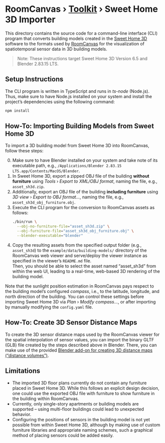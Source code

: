 # **RoomCanvas** › [Toolkit](../) › Sweet Home 3D Importer

This directory contains the source code for a command-line interface (CLI) program that converts building models created in the [Sweet Home 3D](http://www.sweethome3d.com) software to the formats used by [RoomCanvas](https://roomcanvas.dev) for the visualization of spatiotemporal sensor data in 3D building models.

> Note: These instructions target Sweet Home 3D Version 6.5 and Blender 2.83.15 LTS.

## Setup Instructions

The CLI program is written in TypeScript and runs in *ts-node* (Node.js).
Thus, make sure to have Node.js installed on your system and install the project’s dependencies using the following command:

```bash
npm install
```

## How-To: Importing Building Models from Sweet Home 3D

To import a 3D building model from Sweet Home 3D into RoomCanvas, follow these steps:

0. Make sure to have Blender installed on your system and take note of its executable path, e.g., `/Applications/Blender 2.83.15 LTS.app/Contents/MacOS/Blender`.
1. In Sweet Home 3D, export a zipped OBJ file of the building **without furniture** using *Tools* › *Export to XML/OBJ format*, naming the file, e.g., `asset_sh3d.zip`.
2. Additionally, export an OBJ file of the building **including furniture** using *3D view* › *Export to OBJ format…*, naming the file, e.g., `asset_sh3d_obj_furniture.obj`.
3. Execute the CLI program for the conversion to RoomCanvas assets as follows:  
    ```bash
    ./bin/run \
      --obj-no-furniture-file="asset_sh3d.zip" \
      --obj-furniture-file="asset_sh3d_obj_furniture.obj" \
      --blender-executable="blender"
    ```
5. Copy the resulting assets from the specified output folder (e.g., `asset_sh3d`) to the `example/data/building-models/` directory of the RoomCanvas web viewer and serve/deploy the viewer instance as specified in the viewer’s `README.md` file.  
Then, you should be able to select the asset named “asset_sh3d” from within the web UI, leading to a real-time, web-based 3D rendering of the building model.

Note that the sunlight position estimation in RoomCanvas pays respect to the building model’s configured *compass*, i.e., to the latitude, longitude, and north direction of the building. You can control these settings before importing Sweet Home 3D via *Plan* › *Modify compass…*, or after importing by manually modifying the `config.yaml` file.

## How-To: Create 3D Sensor Distance Maps

To create the 3D sensor distance maps used by the RoomCanvas viewer for the spatial interpolation of sensor values, you can import the binary GLTF (GLB) file created by the steps described above in Blender.
There, you can make use of the provided [Blender add-on for creating 3D distance maps (“distance volumes”)](../blender-distance-volume-add-on/).

## Limitations

- The imported 3D floor plans currently do not contain any furniture placed in Sweet Home 3D. While this follows an explicit design decision, one could use the exported OBJ file with furniture to show furniture in the building within RoomCanvas.
- Currently, only single-story apartments or building models are supported – using multi-floor buildings could lead to unexpected behavior.
- Configuring the positions of sensors in the building model is not yet possible from within Sweet Home 3D, although by making use of custom furniture libraries and appropriate naming schemes, such a graphical method of placing sensors could be added easily.
